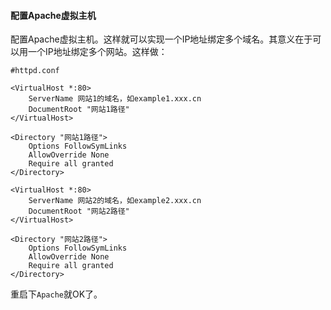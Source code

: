 #### 配置Apache虚拟主机

配置Apache虚拟主机。这样就可以实现一个IP地址绑定多个域名。其意义在于可以用一个IP地址绑定多个网站。这样做：

```shell
#httpd.conf

<VirtualHost *:80>
    ServerName 网站1的域名，如example1.xxx.cn
    DocumentRoot "网站1路径"
</VirtualHost>

<Directory "网站1路径">
    Options FollowSymLinks
    AllowOverride None
    Require all granted
</Directory>

<VirtualHost *:80>
    ServerName 网站2的域名，如example2.xxx.cn
    DocumentRoot "网站2路径"
</VirtualHost>

<Directory "网站2路径">
    Options FollowSymLinks
    AllowOverride None
    Require all granted
</Directory>
```

重启下`Apache`就OK了。